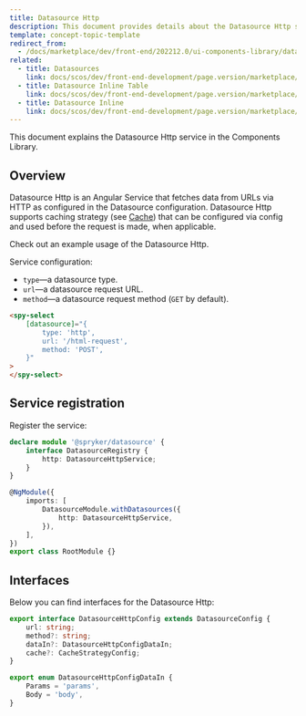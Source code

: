 ```yaml
---
title: Datasource Http
description: This document provides details about the Datasource Http service in the Components Library.
template: concept-topic-template
redirect_from:
  - /docs/marketplace/dev/front-end/202212.0/ui-components-library/datasources/datasource-http.html
related:
  - title: Datasources
    link: docs/scos/dev/front-end-development/page.version/marketplace/ui-components-library/datasources/datasources.html
  - title: Datasource Inline Table
    link: docs/scos/dev/front-end-development/page.version/marketplace/ui-components-library/datasources/datasource-inline-table.html
  - title: Datasource Inline
    link: docs/scos/dev/front-end-development/page.version/marketplace/ui-components-library/datasources/datasource-inline.html
---
```


This document explains the Datasource Http service in the Components Library.

## Overview

Datasource Http is an Angular Service that fetches data from URLs via HTTP as configured in the Datasource configuration.
Datasource Http supports caching strategy (see [Cache](/docs/scos/dev/front-end-development/{{page.version}}/marketplace/ui-components-library/cache/)) that can be configured via config and used before the request is made, when applicable.

Check out an example usage of the Datasource Http.

Service configuration:

- `type`—a datasource type.  
- `url`—a datasource request URL.  
- `method`—a datasource request method (`GET` by default).  

```html
<spy-select
    [datasource]="{
        type: 'http',
        url: '/html-request',
        method: 'POST',
    }"
>
</spy-select>
```

## Service registration

Register the service:

```ts
declare module '@spryker/datasource' {
    interface DatasourceRegistry {
        http: DatasourceHttpService;
    }
}

@NgModule({
    imports: [
        DatasourceModule.withDatasources({
            http: DatasourceHttpService,
        }),
    ],
})
export class RootModule {}
```

## Interfaces

Below you can find interfaces for the Datasource Http:

```ts
export interface DatasourceHttpConfig extends DatasourceConfig {
    url: string;
    method?: string;
    dataIn?: DatasourceHttpConfigDataIn;
    cache?: CacheStrategyConfig;
}

export enum DatasourceHttpConfigDataIn {
    Params = 'params',
    Body = 'body',
}
```

